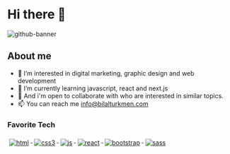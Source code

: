 # Hi there 👋
![github-banner](https://user-images.githubusercontent.com/30315981/224499410-09e0b065-7f78-47ad-b262-274695f7fed0.png)

## About me

- 👀 I’m interested in digital marketing, graphic design and web development
- 🌱 I’m currently learning javascript, react and next.js
- 💞️ And i'm open to collaborate with who are interested in similar topics.
- 📫 You can reach me info@bilalturkmen.com

### Favorite Tech

<p align="left">
      <a href="#">
        <img
          src="dev/languages/html.svg"
          alt="html"
          style="vertical-align: top; margin: 6px 4px"
        />
      </a>
      <a href="#">
        <img
          src="dev/languages/css3.svg"
          alt="css3"
          style="vertical-align: top; margin: 6px 4px"
        />
      </a>
      <a href="#">
        <img
          src="dev/languages/js.svg"
          alt="js"
          style="vertical-align: top; margin: 6px 4px"
        />
      </a>
      <a href="#">
        <img
          src="dev/frameworks/react.svg"
          alt="react"
          style="vertical-align: top; margin: 6px 4px"
        />
      </a>
      <a href="#">
        <img
          src="dev/frameworks/bootstrap.svg"
          alt="bootstrap"
          style="vertical-align: top; margin: 6px 4px"
        />
      </a>
      <a href="#">
        <img
          src="dev/languages/sass.svg"
          alt="sass"
          style="vertical-align: top; margin: 6px 4px"
        />
      </a>
    </p>

<!---
bilalturkmen/bilalturkmen is a ✨ special ✨ repository because its `README.md` (this file) appears on your GitHub profile.
You can click the Preview link to take a look at your changes.
--->
